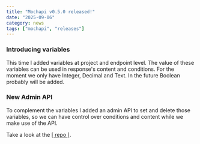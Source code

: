```yaml
---
title: "Mochapi v0.5.0 released!"
date: "2025-09-06"
category: news
tags: ["mochapi", "releases"]
---
```


### Introducing variables

This time I added variables at project and endpoint level. The value
of these variables can be used in response's content and conditions.
For the moment we only have Integer, Decimal and Text. In the future
Boolean probably will be added.

### New Admin API

To complement the variables I added an admin API to set and delete
those variables, so we can have control over conditions and content
while we make use of the API.

Take a look at the 
<a href="https://github.com/gerardo-m/mochapi" target="_blank">[ repo ]</a>.